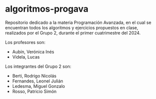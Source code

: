 # algoritmos-progava
Repositorio dedicado a la materia Programación Avanzada, en el cual se encuentran todos los algoritmos y ejercicios propuestos en clase, realizados por el Grupo 2, durante el primer cuatrimestre del 2024.

Los profesores son:
- Aubín, Verónica Inés
- Videla, Lucas

Los integrantes del Grupo 2 son:
- Berti, Rodrigo Nicolás
- Fernandes, Leonel Julián
- Ledesma, Miguel Gonzalo
- Rosso, Patricio Simón
